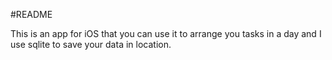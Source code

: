 #README 

This is an app for iOS that you can use it to arrange you tasks in a day and I use sqlite to save your data in location.